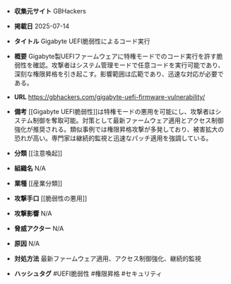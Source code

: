 - **収集元サイト**
GBHackers

- **掲載日**
2025-07-14

- **タイトル**
Gigabyte UEFI脆弱性によるコード実行

- **概要**
Gigabyte製UEFIファームウェアに特権モードでのコード実行を許す脆弱性を確認。攻撃者はシステム管理モードで任意コードを実行可能であり、深刻な権限昇格を引き起こす。影響範囲は広範であり、迅速な対応が必要である。

- **URL**
https://gbhackers.com/gigabyte-uefi-firmware-vulnerability/

- **備考**
[[Gigabyte UEFI脆弱性]]は特権モードの悪用を可能にし、攻撃者はシステム制御を奪取可能。対策として最新ファームウェア適用とアクセス制御強化が推奨される。類似事例では権限昇格攻撃が多発しており、被害拡大の恐れが高い。専門家は継続的監視と迅速なパッチ適用を強調している。

- **分類**
[[注意喚起]]

- **組織名**
N/A

- **業種**
[[産業分類]]

- **攻撃手口**
[[脆弱性の悪用]]

- **攻撃影響**
N/A

- **脅威アクター**
N/A

- **原因**
N/A

- **対処方法**
最新ファームウェア適用、アクセス制御強化、継続的監視

- **ハッシュタグ**
#UEFI脆弱性 #権限昇格 #セキュリティ
